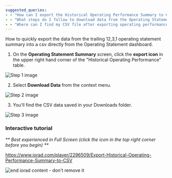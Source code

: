 ```yaml
---
suggested_queries:
- - "How can I export the Historical Operating Performance Summary to CSV in rediq?"
- - "What steps do I follow to download data from the Operating Statement dashboard?"
- - "Where can I find my CSV file after exporting operating performance data?"
---
```

How to quickly export the data from the trailing 12,3,1 operating statement summary into a csv directly from the Operating Statement dashboard.

1. On the **Operating Statement Summary** screen, click the **export icon** in the upper right hand corner of the "Historical Operating Performance" table.

![Step 1 image](https://www.iorad.com/api/tutorial/stepScreenshot?tutorial_id=2296509&step_number=1&width=800&height=600&mobile_width=450&mobile_height=400&apply_resize=true&min_zoom=0.5)

2. Select **Download Data** from the context menu.

![Step 2 image](https://www.iorad.com/api/tutorial/stepScreenshot?tutorial_id=2296509&step_number=2&width=800&height=600&mobile_width=450&mobile_height=400&apply_resize=true&min_zoom=0.5)

3. You'll find the CSV data saved in your Downloads folder.

![Step 3 image](https://www.iorad.com/api/tutorial/stepScreenshot?tutorial_id=2296509&step_number=3&width=800&height=600&mobile_width=450&mobile_height=400&apply_resize=true&min_zoom=0.5)

### Interactive tutorial

*\*\* Best experienced in Full Screen (click the icon in the top right corner before you begin) \*\**

<https://www.iorad.com/player/2296509/Export-Historical-Operating-Performance-Summary-to-CSV>

![end iorad content - don't remove it](https://www.iorad.com/assets/img/transparent-800x2.png)